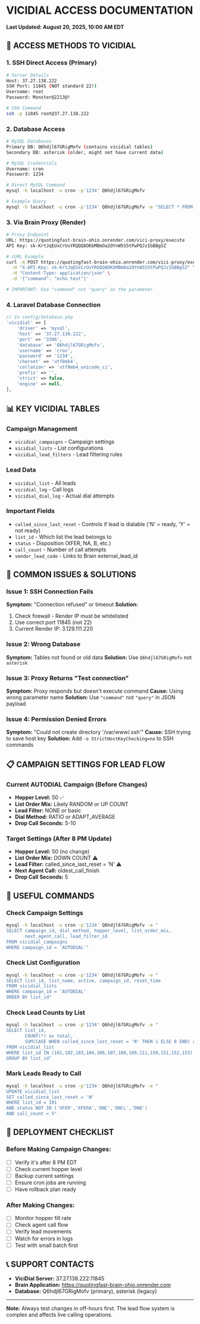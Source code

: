# VICIDIAL ACCESS DOCUMENTATION
**Last Updated: August 20, 2025, 10:00 AM EDT**

## 🔐 ACCESS METHODS TO VICIDIAL

### 1. SSH Direct Access (Primary)
```bash
# Server Details
Host: 37.27.138.222
SSH Port: 11845 (NOT standard 22!)
Username: root
Password: Monster@2213@!

# SSH Command
ssh -p 11845 root@37.27.138.222
```

### 2. Database Access
```bash
# MySQL Databases
Primary DB: Q6hdjl67GRigMofv (contains vicidial tables)
Secondary DB: asterisk (older, might not have current data)

# MySQL Credentials
Username: cron
Password: 1234

# Direct MySQL Command
mysql -h localhost -u cron -p'1234' Q6hdjl67GRigMofv

# Example Query
mysql -h localhost -u cron -p'1234' Q6hdjl67GRigMofv -e "SELECT * FROM vicidial_campaigns WHERE campaign_id = 'AUTODIAL'"
```

### 3. Via Brain Proxy (Render)
```bash
# Proxy Endpoint
URL: https://quotingfast-brain-ohio.onrender.com/vici-proxy/execute
API Key: sk-KrtJqEUxCrUvYRQQQ8OKbMBmOa2OYnW5S5tPwPQJzIGBBgSZ

# cURL Example
curl -X POST https://quotingfast-brain-ohio.onrender.com/vici-proxy/execute \
  -H "X-API-Key: sk-KrtJqEUxCrUvYRQQQ8OKbMBmOa2OYnW5S5tPwPQJzIGBBgSZ" \
  -H "Content-Type: application/json" \
  -d '{"command": "echo test"}'

# IMPORTANT: Use "command" not "query" as the parameter
```

### 4. Laravel Database Connection
```php
// In config/database.php
'vicidial' => [
    'driver' => 'mysql',
    'host' => '37.27.138.222',
    'port' => '3306',
    'database' => 'Q6hdjl67GRigMofv',
    'username' => 'cron',
    'password' => '1234',
    'charset' => 'utf8mb4',
    'collation' => 'utf8mb4_unicode_ci',
    'prefix' => '',
    'strict' => false,
    'engine' => null,
],
```

## 📊 KEY VICIDIAL TABLES

### Campaign Management
- `vicidial_campaigns` - Campaign settings
- `vicidial_lists` - List configurations
- `vicidial_lead_filters` - Lead filtering rules

### Lead Data
- `vicidial_list` - All leads
- `vicidial_log` - Call logs
- `vicidial_dial_log` - Actual dial attempts

### Important Fields
- `called_since_last_reset` - Controls if lead is dialable ('N' = ready, 'Y' = not ready)
- `list_id` - Which list the lead belongs to
- `status` - Disposition (XFER, NA, B, etc.)
- `call_count` - Number of call attempts
- `vendor_lead_code` - Links to Brain external_lead_id

## 🚨 COMMON ISSUES & SOLUTIONS

### Issue 1: SSH Connection Fails
**Symptom:** "Connection refused" or timeout
**Solution:** 
1. Check firewall - Render IP must be whitelisted
2. Use correct port 11845 (not 22)
3. Current Render IP: 3.129.111.220

### Issue 2: Wrong Database
**Symptom:** Tables not found or old data
**Solution:** Use `Q6hdjl67GRigMofv` not `asterisk`

### Issue 3: Proxy Returns "Test connection"
**Symptom:** Proxy responds but doesn't execute command
**Cause:** Using wrong parameter name
**Solution:** Use `"command"` not `"query"` in JSON payload

### Issue 4: Permission Denied Errors
**Symptom:** "Could not create directory '/var/www/.ssh'"
**Cause:** SSH trying to save host key
**Solution:** Add `-o StrictHostKeyChecking=no` to SSH commands

## 📋 CAMPAIGN SETTINGS FOR LEAD FLOW

### Current AUTODIAL Campaign (Before Changes)
- **Hopper Level:** 50 ✅
- **List Order Mix:** Likely RANDOM or UP COUNT
- **Lead Filter:** NONE or basic
- **Dial Method:** RATIO or ADAPT_AVERAGE
- **Drop Call Seconds:** 5-10

### Target Settings (After 8 PM Update)
- **Hopper Level:** 50 (no change)
- **List Order Mix:** DOWN COUNT ⚠️
- **Lead Filter:** called_since_last_reset = 'N' ⚠️
- **Next Agent Call:** oldest_call_finish
- **Drop Call Seconds:** 5

## 🔧 USEFUL COMMANDS

### Check Campaign Settings
```bash
mysql -h localhost -u cron -p'1234' Q6hdjl67GRigMofv -e "
SELECT campaign_id, dial_method, hopper_level, list_order_mix, 
       next_agent_call, lead_filter_id 
FROM vicidial_campaigns 
WHERE campaign_id = 'AUTODIAL'"
```

### Check List Configuration
```bash
mysql -h localhost -u cron -p'1234' Q6hdjl67GRigMofv -e "
SELECT list_id, list_name, active, campaign_id, reset_time 
FROM vicidial_lists 
WHERE campaign_id = 'AUTODIAL' 
ORDER BY list_id"
```

### Check Lead Counts by List
```bash
mysql -h localhost -u cron -p'1234' Q6hdjl67GRigMofv -e "
SELECT list_id, 
       COUNT(*) as total,
       SUM(CASE WHEN called_since_last_reset = 'N' THEN 1 ELSE 0 END) as ready
FROM vicidial_list 
WHERE list_id IN (101,102,103,104,106,107,108,109,111,150,151,152,153)
GROUP BY list_id"
```

### Mark Leads Ready to Call
```bash
mysql -h localhost -u cron -p'1234' Q6hdjl67GRigMofv -e "
UPDATE vicidial_list 
SET called_since_last_reset = 'N'
WHERE list_id = 101 
AND status NOT IN ('XFER','XFERA','DNC','DNCL','DNQ')
AND call_count < 5"
```

## 🚀 DEPLOYMENT CHECKLIST

### Before Making Campaign Changes:
- [ ] Verify it's after 8 PM EDT
- [ ] Check current hopper level
- [ ] Backup current settings
- [ ] Ensure cron jobs are running
- [ ] Have rollback plan ready

### After Making Changes:
- [ ] Monitor hopper fill rate
- [ ] Check agent call flow
- [ ] Verify lead movements
- [ ] Watch for errors in logs
- [ ] Test with small batch first

## 📞 SUPPORT CONTACTS

- **ViciDial Server:** 37.27.138.222:11845
- **Brain Application:** https://quotingfast-brain-ohio.onrender.com
- **Database:** Q6hdjl67GRigMofv (primary), asterisk (legacy)

---

**Note:** Always test changes in off-hours first. The lead flow system is complex and affects live calling operations.




